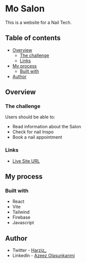 # Mo Salon
This is a website for a Nail Tech.
## Table of contents
- [Overview](#overview)
  - [The challenge](#the-challenge)
  - [Links](#links)
- [My process](#my-process)
  - [Built with](#built-with)
- [Author](#author)
## Overview

### The challenge

Users should be able to:

- Read information about the Salon
- Check for nail Inspo
- Book a nail appointment



### Links

- [Live Site URL](https://polishmebymo.netlify.app/)

## My process

### Built with

- React
- Vite
- Tailwind
- Firebase
- Javascript

## Author
- Twitter - [Harziz_](https://www.twitter.com/harziz_)
- Linkedln - [Azeez Olasunkanmi](https://www.linkedin.com/in/azeez-olasunkanmi-0b4b9baa)
